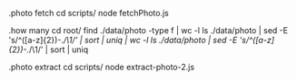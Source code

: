 .photo fetch
cd scripts/ 
node fetchPhoto.js 


.how many
cd root/
find ./data/photo -type f | wc -l 
ls ./data/photo | sed -E 's/^([a-z]{2})-.*/\1/' | sort | uniq | wc -l
ls ./data/photo | sed -E 's/^([a-z]{2})-.*/\1/' | sort | uniq

.photo extract
cd scripts/
node extract-photo-2.js

